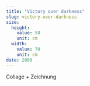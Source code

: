 ```yaml
---
title: "Victory over darkness"
slug: victory-over-darkness
size:
  height:
    value: 58
    unit: cm
  width:
    value: 70
    unit: cm
date: 2008
---
```


Collage + Zeichnung
